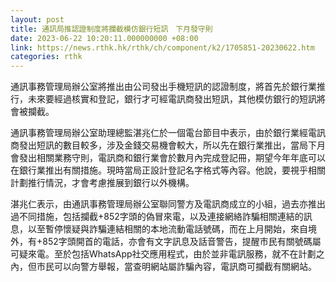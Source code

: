 ```yaml
---
layout: post
title: 通訊局推認證制度將攔截模仿銀行短訊　下月發守則
date: 2023-06-22 10:20:11.000000000 +08:00
link: https://news.rthk.hk/rthk/ch/component/k2/1705851-20230622.htm
categories: rthk
---
```


通訊事務管理局辦公室將推出由公司發出手機短訊的認證制度，將首先於銀行業推行，未來要經過核實和登記，銀行才可經電訊商發出短訊，其他模仿銀行的短訊將會被攔截。

通訊事務管理局辦公室助理總監湛兆仁於一個電台節目中表示，由於銀行業經電訊商發出短訊的數目較多，涉及金錢交易機會較大，所以先在銀行業推出，當局下月會發出相關業務守則，電訊商和銀行業會於數月內完成登記冊，期望今年年底可以在銀行業推出有關措施。現時當局正設計登記名字格式等內容。他說，要視乎相關計劃推行情況，才會考慮推展到銀行以外機構。

湛兆仁表示，由通訊事務管理局辦公室聯同警方及電訊商成立的小組，過去亦推出過不同措施，包括攔截+852字頭的偽冒來電，以及連接網絡詐騙相關連結的訊息，以至暫停懷疑與詐騙連結相關的本地流動電話號碼，而在上月開始，來自境外，有+852字頭開首的電話，亦會有文字訊息及話音警告，提醒巿民有關號碼屬可疑來電。至於包括WhatsApp社交應用程式，由於並非電訊服務，就不在計劃之內，但巿民可以向警方舉報，當查明網站屬詐騙內容，電訊商可攔截有關網站。
